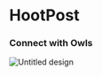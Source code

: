 # HootPost
### Connect with Owls
![Untitled design](https://github.com/user-attachments/assets/e61c733d-7ec3-4e5f-b8fc-085a77d8888b)
